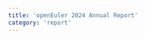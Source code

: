 ```yaml
---
title: 'openEuler 2024 Annual Report'
category: 'report'
---
```


<script setup lang="ts">
  import TheReport from "~@/views/report/TheReport.vue";
</script>

<TheReport />
